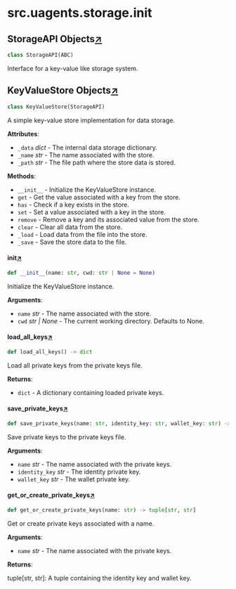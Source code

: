 

# src.uagents.storage.__init__



## StorageAPI Objects[↗](https://github.com/fetchai/uAgents/blob/main/python/src/uagents/storage/__init__.py#L11)

```python
class StorageAPI(ABC)
```

Interface for a key-value like storage system.



## KeyValueStore Objects[↗](https://github.com/fetchai/uAgents/blob/main/python/src/uagents/storage/__init__.py#L35)

```python
class KeyValueStore(StorageAPI)
```

A simple key-value store implementation for data storage.

**Attributes**:

- `_data` _dict_ - The internal data storage dictionary.
- `_name` _str_ - The name associated with the store.
- `_path` _str_ - The file path where the store data is stored.
  

**Methods**:

- `__init__` - Initialize the KeyValueStore instance.
- `get` - Get the value associated with a key from the store.
- `has` - Check if a key exists in the store.
- `set` - Set a value associated with a key in the store.
- `remove` - Remove a key and its associated value from the store.
- `clear` - Clear all data from the store.
- `_load` - Load data from the file into the store.
- `_save` - Save the store data to the file.



#### __init__[↗](https://github.com/fetchai/uAgents/blob/main/python/src/uagents/storage/__init__.py#L55)
```python
def __init__(name: str, cwd: str | None = None)
```

Initialize the KeyValueStore instance.

**Arguments**:

- `name` _str_ - The name associated with the store.
- `cwd` _str | None_ - The current working directory. Defaults to None.



#### load_all_keys[↗](https://github.com/fetchai/uAgents/blob/main/python/src/uagents/storage/__init__.py#L100)
```python
def load_all_keys() -> dict
```

Load all private keys from the private keys file.

**Returns**:

- `dict` - A dictionary containing loaded private keys.



#### save_private_keys[↗](https://github.com/fetchai/uAgents/blob/main/python/src/uagents/storage/__init__.py#L114)
```python
def save_private_keys(name: str, identity_key: str, wallet_key: str) -> None
```

Save private keys to the private keys file.

**Arguments**:

- `name` _str_ - The name associated with the private keys.
- `identity_key` _str_ - The identity private key.
- `wallet_key` _str_ - The wallet private key.



#### get_or_create_private_keys[↗](https://github.com/fetchai/uAgents/blob/main/python/src/uagents/storage/__init__.py#L131)
```python
def get_or_create_private_keys(name: str) -> tuple[str, str]
```

Get or create private keys associated with a name.

**Arguments**:

- `name` _str_ - The name associated with the private keys.
  

**Returns**:

  tuple[str, str]: A tuple containing the identity key and wallet key.

